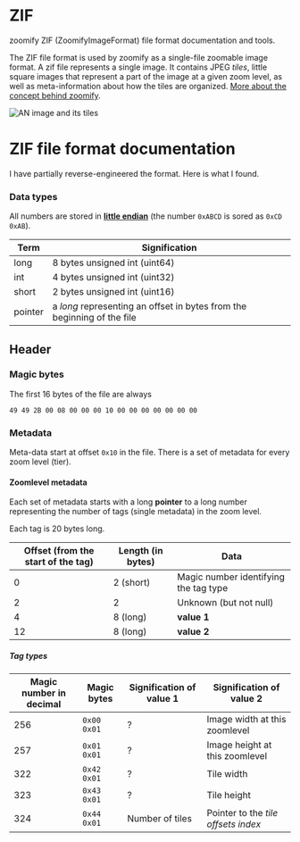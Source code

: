 # ZIF
zoomify ZIF (ZoomifyImageFormat) file format documentation and tools.

The ZIF file format is used by zoomify as a single-file zoomable image format.
A zif file represents a single image. It contains JPEG *tiles*, little square images that represent a part of the image at a given zoom level, as well as meta-information about how the tiles are organized. [More about the concept behind zoomify](https://msdn.microsoft.com/en-us/library/cc645050%28VS.95%29.aspx).

![AN image and its tiles](http://www.zoomify.com/downloads/screenshots/tiledTiered.jpg)

# ZIF file format documentation
I have partially reverse-engineered the format. Here is what I found.

### Data types
All numbers are stored in [**little endian**](https://en.wikipedia.org/wiki/Endianness) (the number `0xABCD` is sored as `0xCD 0xAB`).

Term         | Signification
-------------|---------------
long         | 8 bytes unsigned int (uint64)
int          | 4 bytes unsigned int (uint32)
short        | 2 bytes unsigned int (uint16)
pointer      | a *long* representing an offset in bytes from the beginning of the file

## Header

### Magic bytes
The first 16 bytes of the file are always
```
49 49 2B 00 08 00 00 00 10 00 00 00 00 00 00 00
```

### Metadata
Meta-data start at offset `0x10` in the file.
There is a set of metadata for every zoom level (tier).

#### Zoomlevel metadata
Each set of metadata starts with a long **pointer** to a long number representing the number of tags (single metadata) in the zoom level.

Each tag is 20 bytes long.

Offset (from the start of the tag) | Length (in bytes) | Data
-----------------------------------|-------------------|------------------------------
0                                  | 2 (short)         | Magic number identifying the tag type
2                                  | 2                 | Unknown (but not null)
4                                  | 8  (long)         | **value 1**
12                                 | 8  (long)         | **value 2**

##### Tag types
Magic number in decimal | Magic bytes | Signification of **value 1** | Signification of **value 2**
-----|---|---|---
256  |`0x00 0x01`| ?                        | Image width at this zoomlevel
257  |`0x01 0x01`| ?                        | Image height at this zoomlevel
322  |`0x42 0x01`| ?                        | Tile width
323  |`0x43 0x01`| ?                        | Tile height
324  |`0x44 0x01`| Number of tiles          | Pointer to the *tile offsets index*


